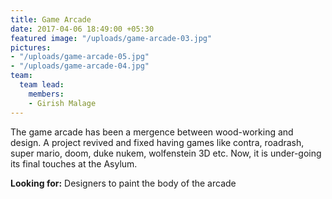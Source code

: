 ```yaml
---
title: Game Arcade
date: 2017-04-06 18:49:00 +05:30
featured image: "/uploads/game-arcade-03.jpg"
pictures:
- "/uploads/game-arcade-05.jpg"
- "/uploads/game-arcade-04.jpg"
team:
  team lead:
    members:
    - Girish Malage
---
```


The game arcade has been a mergence between wood-working and design. A project revived and fixed having games like contra, roadrash, super mario, doom, duke nukem, wolfenstein 3D etc. Now, it is under-going its final touches at the Asylum.

**Looking for:**
Designers to paint the body of the arcade